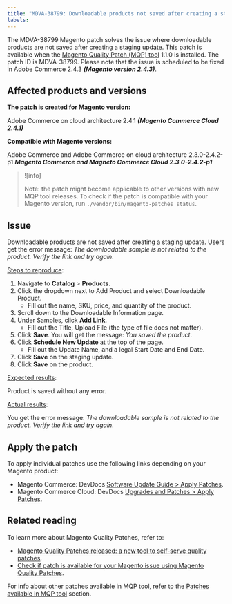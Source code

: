 ```yaml
---
title: "MDVA-38799: Downloadable products not saved after creating a staging update"
labels:
---
```

The MDVA-38799 Magento patch solves the issue where downloadable products are not saved after creating a staging update. This patch is available when the [Magento Quality Patch (MQP) tool](https://support.magento.com/hc/en-us/articles/360047139492) 1.1.0 is installed. The patch ID is MDVA-38799. Please note that the issue is scheduled to be fixed in Adobe Commerce 2.4.3 ***(Magento version 2.4.3)***.

## Affected products and versions

**The patch is created for Magento version:**

Adobe Commerce on cloud architecture 2.4.1 ***(Magento Commerce Cloud 2.4.1)***

**Compatible with Magento versions:**

Adobe Commerce and Adobe Commerce on cloud architecture 2.3.0-2.4.2-p1 ***Magento Commerce and Magneto Commerce Cloud 2.3.0-2.4.2-p1***

>![info]
>
>Note: the patch might become applicable to other versions with new MQP tool releases. To check if the patch is compatible with your Magento version, run `./vendor/bin/magento-patches status`.

## Issue

Downloadable products are not saved after creating a staging update. Users get the error message: *The downloadable sample is not related to the product. Verify the link and try again*.  

<ins>Steps to reproduce</ins>:

1. Navigate to **Catalog** > **Products**.
1. Click the dropdown next to Add Product and select Downloadable Product.
   * Fill out the name, SKU, price, and quantity of the product.
1. Scroll down to the Downloadable Information page.
1. Under Samples, click **Add Link**.
   * Fill out the Title, Upload File (the type of file does not matter).
1. Click **Save**. You will get the message: *You saved the product*.
1. Click **Schedule New Update** at the top of the page.
   * Fill out the Update Name, and a legal Start Date and End Date.
1. Click **Save** on the staging update.
1. Click **Save** on the product.

<ins>Expected results</ins>:

Product is saved without any error.

<ins>Actual results</ins>:

You get the error message: *The downloadable sample is not related to the product. Verify the link and try again*.

## Apply the patch

To apply individual patches use the following links depending on your Magento product:

* Magento Commerce: DevDocs [Software Update Guide > Apply Patches](https://devdocs.magento.com/guides/v2.4/comp-mgr/patching/mqp.html).
* Magento Commerce Cloud: DevDocs [Upgrades and Patches > Apply Patches](https://devdocs.magento.com/cloud/project/project-patch.html).

## Related reading

To learn more about Magento Quality Patches, refer to:

* [Magento Quality Patches released: a new tool to self-serve quality patches](https://support.magento.com/hc/en-us/articles/360047139492).
* [Check if patch is available for your Magento issue using Magento Quality Patches](https://support.magento.com/hc/en-us/articles/360047125252).

For info about other patches available in MQP tool, refer to the [Patches available in MQP tool](https://support.magento.com/hc/en-us/sections/360010506631-Patches-available-in-MQP-tool-) section.
